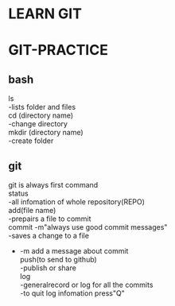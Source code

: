 # LEARN GIT

# GIT-PRACTICE

## bash

ls<br>
-lists folder and files<br>
cd (directory name)<br>
-change directory<br>
mkdir (directory name)<br>
-create folder<br>

## git

git is always first command<br>
status<br>
-all infomation of whole repository(REPO)<br>
add(file name)<br>
-prepairs a file to commit<br>
commit -m"always use good commit messages"<br>
-saves a change to a file<br>
- -m add a message about commit<br>
  push(to send to github)<br>
  -publish or share<br>
  log<br>
  -generalrecord or log for all the commits<br>
-to quit log infomation press"Q"<br>